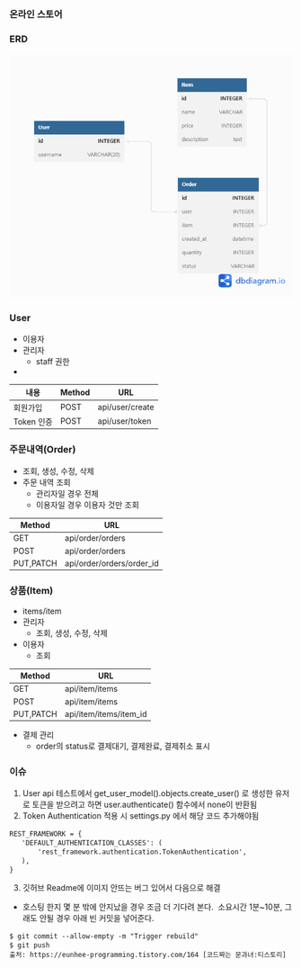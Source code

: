 ### 온라인 스토어

### ERD
<img src='/images/ERD.png'>

### User
- 이용자
- 관리자
  -  staff 권한
- 
| 내용 | Method | URL |
|------|---|---------|
|회원가입|POST| api/user/create|
|Token 인증|POST| api/user/token|

### 주문내역(Order)
 - 조회, 생성, 수정, 삭제
 - 주문 내역 조회 
   - 관리자일 경우 전체
   - 이용자일 경우 이용자 것만 조회

| Method | URL |
|---|------| 
|GET| api/order/orders|
|POST| api/order/orders|
|PUT,PATCH| api/order/orders/order_id|

### 상품(Item)
 - items/item
 - 관리자
   - 조회, 생성, 수정, 삭제
 - 이용자
   - 조회
  
  | Method | URL |
  |--------|--------| 
  |GET| api/item/items|
  |POST| api/item/items|
  |PUT,PATCH| api/item/items/item_id|
 
- 결제 관리
  - order의 status로 결제대기, 결제완료, 결제취소 표시

### 이슈
1.  User api 테스트에서 get_user_model().objects.create_user() 로 생성한 유저로 
  토큰을 받으려고 하면 user.authenticate() 함수에서 none이 반환됨
2. Token Authentication 적용 시 settings.py 에서 해당 코드 추가해야됨
```
REST_FRAMEWORK = {
   'DEFAULT_AUTHENTICATION_CLASSES': (
       'rest_framework.authentication.TokenAuthentication',
   ),
}
```
3. 깃허브 Readme에 이미지 안뜨는 버그 있어서 다음으로 해결

- 호스팅 한지 몇 분 밖에 안지났을 경우 조금 더 기다려 본다. 
소요시간 1분~10분, 그래도 안될 경우 아래 빈 커밋을 넣어준다.
```
$ git commit --allow-empty -m "Trigger rebuild"
$ git push
출처: https://eunhee-programming.tistory.com/164 [코드짜는 문과녀:티스토리]
```